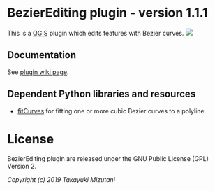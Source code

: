  BezierEditing plugin - version 1.1.1
===================================
This is a [QGIS](https://qgis.org/) plugin which edits features with Bezier curves.
![](https://github.com/tmizu23/BezierEditing/wiki/images/BezierEditing.png)
  


Documentation
-------------

  See [plugin wiki page](https://github.com/tmizu23/BezierEditing/wiki).


Dependent Python libraries and resources
--------------------------------------------

* [fitCurves](https://github.com/volkerp/fitCurves) for fitting one or more cubic Bezier curves to a polyline.


License
=======

 BezierEditing plugin are released under the GNU Public License (GPL) Version 2.

_Copyright (c) 2019 Takayuki Mizutani_
